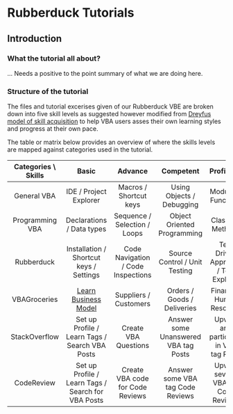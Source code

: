# Rubberduck Tutorials

## Introduction

### What the tutorial all about?
... Needs a positive to the point summary of what we are doing here.

### Structure of the tutorial
The files and tutorial excerises given of our Rubberduck VBE are broken down into five skill levels as suggested however modified from [Dreyfus model of skill acquisition](https://en.m.wikipedia.org/wiki/Dreyfus_model_of_skill_acquisition) to help VBA users asses their own learning styles and progress at their own pace.

The table or matrix below provides an overview of where the skills levels are mapped against categories used in the tutorial.

| Categories \ Skills | Basic | Advance | Competent | Proficient | Expert |
|:-------------------:|:--------------------------------------------------:|:----------------------------------:|:-------------------------------------:|:--------------------------------------:|:---------------------------:|
| General VBA | IDE / Project Explorer | Macros / Shortcut keys | Using Objects / Debugging | Modules / Functions | Create a working  VBA code |
| Programming VBA | Declarations / Data types | Sequence / Selection / Loops | Object Oriented Programming | Classes / Methods | Interfaces and SOILD Principles |
| Rubberduck | Installation / Shortcut keys / Settings | Code Navigation / Code Inspections | Source Control / Unit Testing | Test Driven Approach / Test Explorer | Refactoring your code |
| VBAGroceries |   [Learn Business Model](https://github.com/PeterMTaylor/Rubberduck/blob/next/RubberduckTutorials/VBAGroceries/AboutVBAGroceries.md) | Suppliers / Customers | Orders / Goods / Deliveries | Finance / Human Resource | Quality Assurance |
| StackOverflow | Set up Profile / Learn Tags / Search VBA Posts | Create VBA Questions | Answer some Unanswered  VBA tag Posts | Upvote and particpate in VBA tag Posts | Moderate VBA tag Posts |
| CodeReview | Set up Profile / Learn Tags / Search for VBA Posts | Create VBA code for Code Reviews | Answer some VBA tag Code Reviews | Upvote several VBA tag Code Reviews | Particpate in a Code Review |
